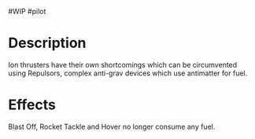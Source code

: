 #WIP #pilot 

# Description

Ion thrusters have their own shortcomings which can be circumvented using Repulsors, complex anti-grav devices which use antimatter for fuel. 

# Effects

Blast Off, Rocket Tackle and Hover no longer consume any fuel.
